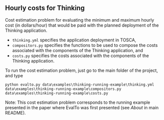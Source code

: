 ## Hourly costs for Thinking

Cost estimation problem for evaluating the minimum and maximum hourly cost (in dollars/hour) that would be paid with the planned  deployment of the Thinking application.
* `thinking.yml` specifies the application deployment in TOSCA,
* `compositors.py` specifies the functions to be used to compose the costs associated with the components of the Thinking application, and
* `costs.py` specifies the costs associated with the components of the Thinking application.

To run the cost estimation problem, just go to the main folder of the project, and type

```
python evalto.py data\examples\thinking-running-example\thinking.yml data\examples\thinking-running-example\compositors.py data\examples\thinking-running-example\costs.py
```

Note: This cost estimation problem corresponds to the running example presented in the paper where EvalTo was first presented (see _About_ in main README).
